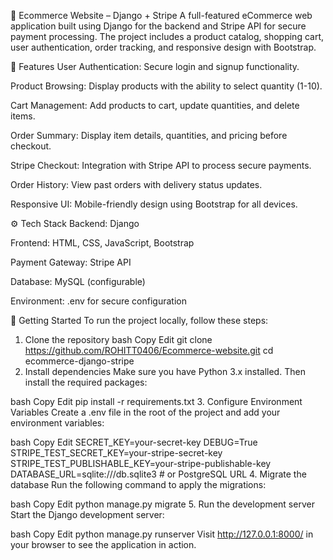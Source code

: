 🛒 Ecommerce Website – Django + Stripe
A full-featured eCommerce web application built using Django for the backend and Stripe API for secure payment processing. The project includes a product catalog, shopping cart, user authentication, order tracking, and responsive design with Bootstrap.

🔧 Features
User Authentication: Secure login and signup functionality.

Product Browsing: Display products with the ability to select quantity (1-10).

Cart Management: Add products to cart, update quantities, and delete items.

Order Summary: Display item details, quantities, and pricing before checkout.

Stripe Checkout: Integration with Stripe API to process secure payments.

Order History: View past orders with delivery status updates.

Responsive UI: Mobile-friendly design using Bootstrap for all devices.

⚙️ Tech Stack
Backend: Django

Frontend: HTML, CSS, JavaScript, Bootstrap

Payment Gateway: Stripe API

Database: MySQL (configurable)

Environment: .env for secure configuration

🚀 Getting Started
To run the project locally, follow these steps:

1. Clone the repository
bash
Copy
Edit
git clone https://github.com/ROHITT0406/Ecommerce-website.git
cd ecommerce-django-stripe
2. Install dependencies
Make sure you have Python 3.x installed. Then install the required packages:

bash
Copy
Edit
pip install -r requirements.txt
3. Configure Environment Variables
Create a .env file in the root of the project and add your environment variables:

bash
Copy
Edit
SECRET_KEY=your-secret-key
DEBUG=True
STRIPE_TEST_SECRET_KEY=your-stripe-secret-key
STRIPE_TEST_PUBLISHABLE_KEY=your-stripe-publishable-key
DATABASE_URL=sqlite:///db.sqlite3  # or PostgreSQL URL
4. Migrate the database
Run the following command to apply the migrations:

bash
Copy
Edit
python manage.py migrate
5. Run the development server
Start the Django development server:

bash
Copy
Edit
python manage.py runserver
Visit http://127.0.0.1:8000/ in your browser to see the application in action.


